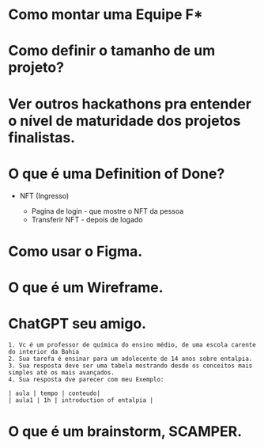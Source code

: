 # Como montar uma Equipe F\*

# Como definir o tamanho de um projeto?

# Ver outros hackathons pra entender o nível de maturidade dos projetos finalistas.

# O que é uma Definition of Done?

- NFT (Ingresso)

  - Pagina de login - que mostre o NFT da pessoa
  - Transferir NFT - depois de logado

# Como usar o Figma.

# O que é um Wireframe.

# ChatGPT seu amigo.

```
1. Vc é um professor de química do ensino médio, de uma escola carente do interior da Bahia
2. Sua tarefa é ensinar para um adolecente de 14 anos sobre entalpia.
3. Sua resposta deve ser uma tabela mostrando desde os conceitos mais simples até os mais avançados.
4. Sua resposta dve parecer com meu Exemplo:

| aula | tempo | conteudo|
| aula1 | 1h | introduction of entalpia |
```

# O que é um brainstorm, SCAMPER.

